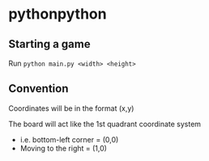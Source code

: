 # pythonpython

## Starting a game
Run `python main.py <width> <height>`

## Convention

Coordinates will be in the format (x,y)

The board will act like the 1st quadrant coordinate system
* i.e. bottom-left corner = (0,0)
* Moving to the right = (1,0)
